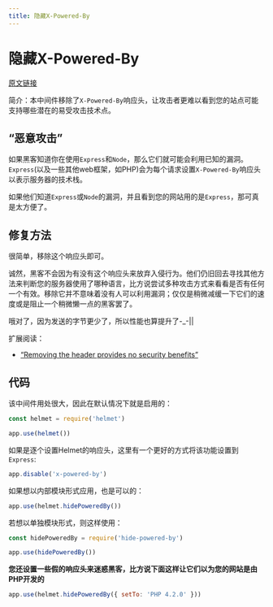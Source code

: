 ```yaml
---
title: 隐藏X-Powered-By
---
```


# 隐藏X-Powered-By <Badge text='默认启用' />

[原文链接](https://helmetjs.github.io/docs/hide-powered-by/)

简介：本中间件移除了`X-Powered-By`响应头，让攻击者更难以看到您的站点可能支持哪些潜在的易受攻击技术点。

## “恶意攻击”

如果黑客知道你在使用`Express`和`Node`，那么它们就可能会利用已知的漏洞。`Express`(以及一些其他web框架，如PHP)会为每个请求设置`X-Powered-By`响应头以表示服务器的技术栈。

如果他们知道`Express`或`Node`的漏洞，并且看到您的网站用的是`Express`，那可真是太方便了。

## 修复方法

很简单，移除这个响应头即可。

诚然，黑客不会因为有没有这个响应头来放弃入侵行为。他们仍旧回去寻找其他方法来判断您的服务器使用了哪种语言，比方说尝试多种攻击方式来看看是否有任何一个有效。移除它并不意味着没有人可以利用漏洞；仅仅是稍微减缓一下它们的速度或是阻止一个稍微懒一点的黑客罢了。

哦对了，因为发送的字节更少了，所以性能也算提升了-_-||

扩展阅读：

- [“Removing the header provides no security benefits”](https://github.com/expressjs/express/pull/2813#issuecomment-159270428)

## 代码

该中间件用处很大，因此在默认情况下就是启用的：

```js
const helmet = require('helmet')

app.use(helmet())
```

如果是逐个设置Helmet的响应头，这里有一个更好的方式将该功能设置到`Express`:

```js
app.disable('x-powered-by')
```

如果想以内部模块形式应用，也是可以的：

```js
app.use(helmet.hidePoweredBy())
```

若想以单独模块形式，则这样使用：

```js
const hidePoweredBy = require('hide-powered-by')

app.use(hidePoweredBy())
```

**您还设置一些假的响应头来迷惑黑客，比方说下面这样让它们以为您的网站是由PHP开发的**

```js
app.use(helmet.hidePoweredBy({ setTo: 'PHP 4.2.0' }))
```











